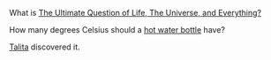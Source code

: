 What is <a href="https://en.wikipedia.org/wiki/42_(answer)">The Ultimate Question of Life, The Universe, and Everything?</a>

How many degrees Celsius should a [hot water bottle](http://dbpedia.org/resource/Hot_water_bottle) have?

[Talita](https://wszystkomizjedli.github.io/) discovered it.

